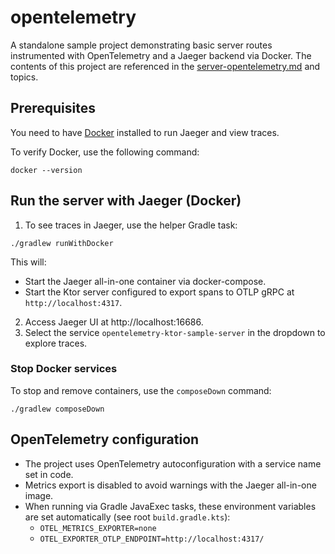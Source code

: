 # opentelemetry

A standalone sample project demonstrating basic server routes instrumented with OpenTelemetry and a Jaeger backend
via Docker. The contents of this project are referenced in the [server-opentelemetry.md](server-opentelemetry.md)
and [](client-opentelemetry.md) topics.

## Prerequisites

You need to have [Docker](https://docs.docker.com/desktop/) installed to run Jaeger and view traces.

To verify Docker, use the following command:

```shell
docker --version
```

## Run the server with Jaeger (Docker)

1. To see traces in Jaeger, use the helper Gradle task:

  ```shell
  ./gradlew runWithDocker
  ```
  This will:
  - Start the Jaeger all-in-one container via docker-compose.
  - Start the Ktor server configured to export spans to OTLP gRPC at `http://localhost:4317`.

2. Access Jaeger UI at http://localhost:16686.
3. Select the service `opentelemetry-ktor-sample-server` in the dropdown to explore traces.

### Stop Docker services

To stop and remove containers, use the `composeDown` command:

```shell
./gradlew composeDown
```

## OpenTelemetry configuration

- The project uses OpenTelemetry autoconfiguration with a service name set in code.
- Metrics export is disabled to avoid warnings with the Jaeger all-in-one image.
- When running via Gradle JavaExec tasks, these environment variables are set automatically (see root `build.gradle.kts`):
  - `OTEL_METRICS_EXPORTER=none`
  - `OTEL_EXPORTER_OTLP_ENDPOINT=http://localhost:4317/`


